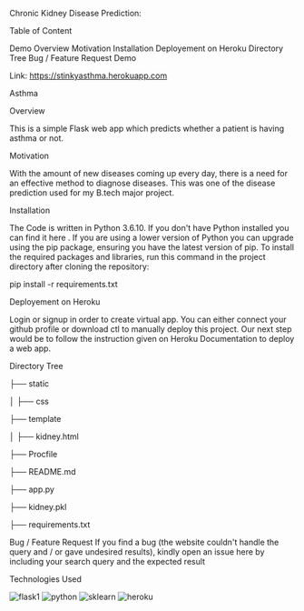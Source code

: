 Chronic Kidney Disease Prediction:

Table of Content

Demo
Overview
Motivation
Installation
Deployement on Heroku
Directory Tree
Bug / Feature Request
Demo

Link: https://stinkyasthma.herokuapp.com

Asthma

Overview

This is a simple Flask web app which predicts whether a patient is having asthma or not.

Motivation

With the amount of new diseases coming up every day, there is a need for an effective method to diagnose diseases. This was one of the disease prediction used for my B.tech major project.

Installation

The Code is written in Python 3.6.10. If you don't have Python installed you can find it here . If you are using a lower version of Python you can upgrade using the pip package, ensuring you have the latest version of pip. To install the required packages and libraries, run this command in the project directory after cloning the repository:

pip install -r requirements.txt

Deployement on Heroku

Login or signup in order to create virtual app. You can either connect your github profile or download ctl to manually deploy this project. Our next step would be to follow the instruction given on Heroku Documentation to deploy a web app.

Directory Tree

├── static

│ ├── css

├── template

│ ├── kidney.html

├── Procfile

├── README.md

├── app.py

├── kidney.pkl

├── requirements.txt

Bug / Feature Request If you find a bug (the website couldn't handle the query and / or gave undesired results), kindly open an issue here by including your search query and the expected result

Technologies Used

![flask1](https://user-images.githubusercontent.com/36689965/117607201-17991680-b179-11eb-9f93-ae1b813809f6.jpg)
![python](https://user-images.githubusercontent.com/36689965/117607228-297ab980-b179-11eb-9fd4-2f05d44d7e3a.jpg)
![sklearn](https://user-images.githubusercontent.com/36689965/117607239-2da6d700-b179-11eb-819b-812dfa8defe4.png)
![heroku](https://user-images.githubusercontent.com/36689965/117607250-339cb800-b179-11eb-9f11-f2e11772313e.png)
